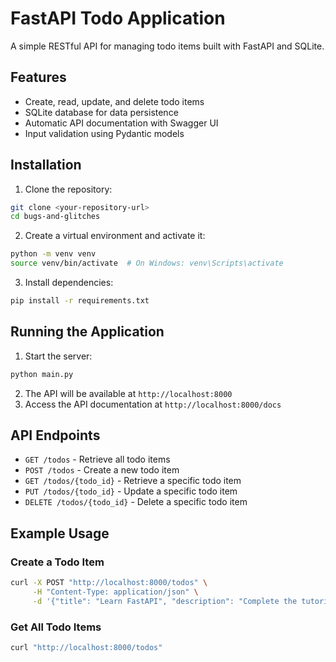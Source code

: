# FastAPI Todo Application

A simple RESTful API for managing todo items built with FastAPI and SQLite.

## Features

- Create, read, update, and delete todo items
- SQLite database for data persistence
- Automatic API documentation with Swagger UI
- Input validation using Pydantic models

## Installation

1. Clone the repository:

```bash
git clone <your-repository-url>
cd bugs-and-glitches
```

2. Create a virtual environment and activate it:

```bash
python -m venv venv
source venv/bin/activate  # On Windows: venv\Scripts\activate
```

3. Install dependencies:

```bash
pip install -r requirements.txt
```

## Running the Application

1. Start the server:

```bash
python main.py
```

2. The API will be available at `http://localhost:8000`
3. Access the API documentation at `http://localhost:8000/docs`

## API Endpoints

- `GET /todos` - Retrieve all todo items
- `POST /todos` - Create a new todo item
- `GET /todos/{todo_id}` - Retrieve a specific todo item
- `PUT /todos/{todo_id}` - Update a specific todo item
- `DELETE /todos/{todo_id}` - Delete a specific todo item

## Example Usage

### Create a Todo Item

```bash
curl -X POST "http://localhost:8000/todos" \
     -H "Content-Type: application/json" \
     -d '{"title": "Learn FastAPI", "description": "Complete the tutorial", "completed": false}'
```

### Get All Todo Items

```bash
curl "http://localhost:8000/todos"
```
